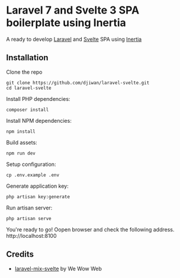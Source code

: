 # Laravel 7 and Svelte 3 SPA boilerplate using Inertia

A ready to develop [Laravel](https://laravel.com/) and [Svelte](https://svelte.dev/) SPA using [Inertia](https://inertiajs.com/)

## Installation

Clone the repo

```shell script
git clone https://github.com/djiwan/laravel-svelte.git
cd laravel-svelte
```

Install PHP dependencies:

```shell script
composer install
```

Install NPM dependencies:

```shell script
npm install
```

Build assets:

```shell script
npm run dev
```

Setup configuration:

```shell script
cp .env.example .env
```

Generate application key:

```shell script
php artisan key:generate
```

Run artisan server:

```shell script
php artisan serve
```

You're ready to go! Oopen browser and check the following address. http://localhost:8100

## Credits
- [laravel-mix-svelte](https://github.com/wewowweb/laravel-mix-svelte) by We Wow Web
